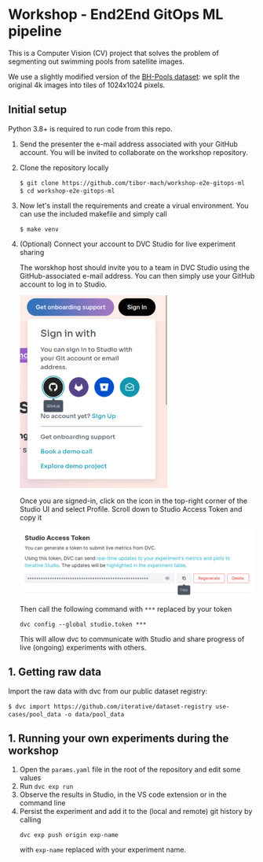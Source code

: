 # Workshop - End2End GitOps ML pipeline

This is a Computer Vision (CV) project that solves the problem of segmenting out 
swimming pools from satellite images. 

We use a slightly modified version of the [BH-Pools dataset](http://patreo.dcc.ufmg.br/2020/07/29/bh-pools-watertanks-datasets/):
we split the original 4k images into tiles of 1024x1024 pixels.


## Initial setup

Python 3.8+ is required to run code from this repo.


1. Send the presenter the e-mail address associated with your GitHub account. You will be invited to collaborate on the workshop repository.
1. Clone the repository locally

    ```console
    $ git clone https://github.com/tibor-mach/workshop-e2e-gitops-ml
    $ cd workshop-e2e-gitops-ml
    ```

1. Now let's install the requirements and create a virual environment. You can use the included makefile and simply call

    ```console
    $ make venv
    ```

1. (Optional) Connect your account to DVC Studio for live experiment sharing

    The worskhop host should invite you to a team in DVC Studio using the GitHub-associated e-mail address. You can then simply use your GitHub account to log in to Studio.

    <img src="sign-in-studio.png" width="300">


    Once you are signed-in, click on the icon in the top-right corner of the Studio UI and select Profile. Scroll down to Studio Access Token and copy it 

    <img src="studio-token.png" width="500">


    Then call the following command with `***` replaced by your token
    ```console
    dvc config --global studio.token ***
    ```
    This will allow dvc to communicate with Studio and share progress of live (ongoing) experiments with others.

## 1. Getting raw data

Import the raw data with dvc from our public dataset registry:

```console
$ dvc import https://github.com/iterative/dataset-registry use-cases/pool_data -o data/pool_data
```

## 1. Running your own experiments during the workshop

1. Open the `params.yaml` file in the root of the repository and edit some values
1. Run `dvc exp run`
1. Observe the results in Studio, in the VS code extension or in the command line
1. Persist the experiment and add it to the (local and remote) git history by calling
    ```console
    dvc exp push origin exp-name
    ```
    with `exp-name` replaced with your experiment name.
